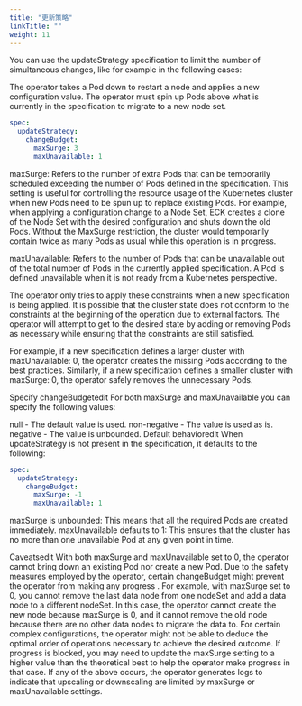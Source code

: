 ```yaml
---
title: "更新策略"
linkTitle: ""
weight: 11
---
```


You can use the updateStrategy specification to limit the number of simultaneous changes, like for example in the following cases:

The operator takes a Pod down to restart a node and applies a new configuration value.
The operator must spin up Pods above what is currently in the specification to migrate to a new node set.

```yaml
spec:
  updateStrategy:
    changeBudget:
      maxSurge: 3
      maxUnavailable: 1
```

maxSurge: Refers to the number of extra Pods that can be temporarily scheduled exceeding the number of Pods defined in the specification. This setting is useful for controlling the resource usage of the Kubernetes cluster when new Pods need to be spun up to replace existing Pods. For example, when applying a configuration change to a Node Set, ECK creates a clone of the Node Set with the desired configuration and shuts down the old Pods. Without the MaxSurge restriction, the cluster would temporarily contain twice as many Pods as usual while this operation is in progress.

maxUnavailable: Refers to the number of Pods that can be unavailable out of the total number of Pods in the currently applied specification. A Pod is defined unavailable when it is not ready from a Kubernetes perspective.

The operator only tries to apply these constraints when a new specification is being applied. It is possible that the cluster state does not conform to the constraints at the beginning of the operation due to external factors. The operator will attempt to get to the desired state by adding or removing Pods as necessary while ensuring that the constraints are still satisfied.

For example, if a new specification defines a larger cluster with maxUnavailable: 0, the operator creates the missing Pods according to the best practices. Similarly, if a new specification defines a smaller cluster with maxSurge: 0, the operator safely removes the unnecessary Pods.

Specify changeBudgetedit
For both maxSurge and maxUnavailable you can specify the following values:

null - The default value is used.
non-negative - The value is used as is.
negative - The value is unbounded.
Default behavioredit
When updateStrategy is not present in the specification, it defaults to the following:

```yaml
spec:
  updateStrategy:
    changeBudget:
      maxSurge: -1
      maxUnavailable: 1
```

maxSurge is unbounded: This means that all the required Pods are created immediately. maxUnavailable defaults to 1: This ensures that the cluster has no more than one unavailable Pod at any given point in time.

Caveatsedit
With both maxSurge and maxUnavailable set to 0, the operator cannot bring down an existing Pod nor create a new Pod.
Due to the safety measures employed by the operator, certain changeBudget might prevent the operator from making any progress . For example, with maxSurge set to 0, you cannot remove the last data node from one nodeSet and add a data node to a different nodeSet. In this case, the operator cannot create the new node because maxSurge is 0, and it cannot remove the old node because there are no other data nodes to migrate the data to.
For certain complex configurations, the operator might not be able to deduce the optimal order of operations necessary to achieve the desired outcome. If progress is blocked, you may need to update the maxSurge setting to a higher value than the theoretical best to help the operator make progress in that case.
If any of the above occurs, the operator generates logs to indicate that upscaling or downscaling are limited by maxSurge or maxUnavailable settings.
